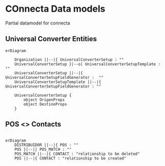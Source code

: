 # COnnecta Data models

Partial datamodel for connecta

## Universal Converter Entities

```mermaid
erDiagram

    Organization ||--|{ UniversalConverterSetup : ""
    UniversalConverterSetup }|--o| UniversalConverterSetupTemplate : ""
    UniversalConverterSetup ||--|{ UniversalConverterSetupFieldGenerator :  ""
    UniversalConverterSetupTemplate ||--|{ UniversalConverterSetupFieldGenerator : ""

    UniversalConverterSetup {
        object OrigenProps
        object DestinoProps
    }

```

## POS <> Contacts

```mermaid

erDiagram
    DISTRIBUIDOR ||--|{ POS : ""
    POS }|--|| POS_MATCH : ""
    POS_MATCH ||--|{ CONTACT : "relationship to be deleted"
    POS ||--|{ CONTACT : "relationship to be created"
```
